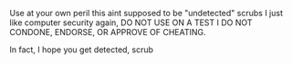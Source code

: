 Use at your own peril this aint supposed to be "undetected" scrubs
I just like computer security
again,
DO NOT USE ON A TEST I DO NOT CONDONE, ENDORSE, OR APPROVE OF CHEATING.

In fact, I hope you get detected, scrub
